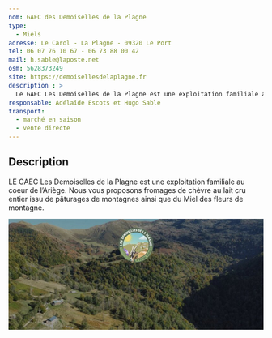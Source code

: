 ```yaml
---
nom: GAEC des Demoiselles de la Plagne
type: 
  - Miels
adresse: Le Carol - La Plagne - 09320 Le Port
tel: 06 07 76 10 67 - 06 73 88 00 42
mail: h.sable@laposte.net
osm: 5628373249
site: https://demoisellesdelaplagne.fr
description : >
  Le GAEC Les Demoiselles de la Plagne est une exploitation familiale au coeur de l’Ariège. Nous vous proposons fromages de chèvre au lait cru entier issu de pâturages de montagnes ainsi que du Miel des fleurs de montagne.
responsable: Adélaîde Escots et Hugo Sable
transport:
  - marché en saison
  - vente directe
---
```


## Description

LE GAEC Les Demoiselles de la Plagne est une exploitation familiale au coeur de l’Ariège. Nous vous proposons fromages de chèvre au lait cru entier issu de pâturages de montagnes ainsi que du Miel des fleurs de montagne.

![GAEC des Demoiselles de la Plagne](./media/demoiselles-de-la-plagne.jpg)
